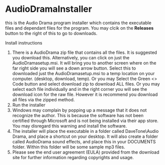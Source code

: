 # AudioDramaInstaller
this is the Audio Drama program installer which contains the executable files and dependant files for the program. You may clcik on the **Releases** button to the right of this to go to downloads.

Install instructions
1. There is a AudioDrama zip file that contains all the files. It is suggested you download this. Alternatively, you can click on just the AudioDramasetup.msi. It will bring you to another screen where on the far right side you will see a down arrow button. Select this to downloaded just the AudioDramasetup.msi to a temp location on your computer. (desktop, download, temp). Or you may Select the Green <> Code button and select download zip to download ALL files. Or you may select each file individually and in the right corner you will see the download icon for the raw file. However it is recommend you download all files via the zipped method. 
2. Run the installer
3. Windows may complain by popping up a message that it does not recognize the author. This is because the software has not been certified through Microsoft and is not being installed via their app store. You may disregard this warning and install the software.
4. The installer will place the executable in a folder called DaveTone\Audio Drama, and place a shortcut on your desktop. It will also create a folder called AudioDrama sound effects, and place this in your DOCUMENTS folder. Within this folder will be some sample mp3 files.
5. Please see the end user agreement (EULA) provided from the download site for further information regarding copyrights and usage.

